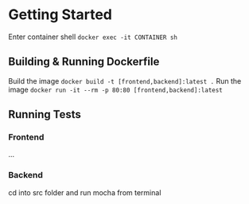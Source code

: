 # Getting Started

Enter container shell `docker exec -it CONTAINER sh`

## Building & Running Dockerfile

Build the image `docker build -t [frontend,backend]:latest .`
Run the image `docker run -it --rm -p 80:80 [frontend,backend]:latest`

## Running Tests

### Frontend
...

### Backend
cd into src folder and run mocha from terminal